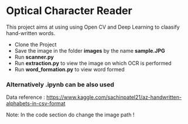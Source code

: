 # Optical Character Reader

This project aims at using using Open CV and Deep Learning to claasify hand-written words.

* Clone the Project
* Save the image in the folder **images** by the name **sample.JPG**
* Run **scanner.py**
* Run **extraction.py** to view the image on which OCR is performed
* Run **word_formation.py** to view word formed

### Alternatively .ipynb can be also used

Data reference : https://www.kaggle.com/sachinpatel21/az-handwritten-alphabets-in-csv-format

Note: In the code section do change the image path !

